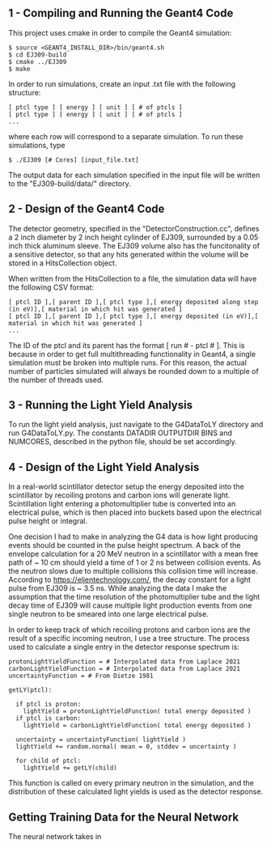 ## 1 - Compiling and Running the Geant4 Code

This project uses cmake in order to compile the Geant4 simulation:

    $ source <GEANT4_INSTALL_DIR>/bin/geant4.sh
    $ cd EJ309-build
    $ cmake ../EJ309
    $ make

In order to run simulations, create an input .txt file with the following structure:

    [ ptcl type ] [ energy ] [ unit ] [ # of ptcls ]
    [ ptcl type ] [ energy ] [ unit ] [ # of ptcls ]
    ...

where each row will correspond to a separate simulation. To run these simulations, type

    $ ./EJ309 [# Cores] [input_file.txt]

The output data for each simulation specified in the input file will be written to the "EJ309-build/data/" directory.

## 2 - Design of the Geant4 Code

The detector geometry, specified in the "DetectorConstruction.cc", defines a 2 inch diameter by 2 inch height cylinder of EJ309, surrounded by a 0.05 inch thick aluminum sleeve. The EJ309 volume also has the funcitonality of a sensitive detector, so that any hits generated within the volume will be stored in a HitsCollection object.

When written from the HitsCollection to a file, the simulation data will have the following CSV format:

    [ ptcl ID ],[ parent ID ],[ ptcl type ],[ energy deposited along step (in eV)],[ material in which hit was generated ]
    [ ptcl ID ],[ parent ID ],[ ptcl type ],[ energy deposited (in eV)],[ material in which hit was generated ]
    ...

The ID of the ptcl and its parent has the format \[ run # - ptcl # ]. This is because in order to get full multithreading functionality in Geant4, a single simulation must be broken into multiple runs. For this reason, the actual number of particles simulated will always be rounded down to a multiple of the number of threads used.

## 3 - Running the Light Yield Analysis

To run the light yield analysis, just navigate to the G4DataToLY directory and run G4DataToLY.py. The constants DATADIR OUTPUTDIR BINS and NUMCORES, described in the python file, should be set accordingly.

## 4 - Design of the Light Yield Analysis

In a real-world scintillator detector setup the energy deposited into the scintillator by recoiling protons and carbon ions will generate light. Scintillation light entering a photomultiplier tube is converted into an electrical pulse, which is then placed into buckets based upon the electrical pulse height or integral.

One decision I had to make in analyzing the G4 data is how light producing events should be counted in the pulse height spectrum. A back of the envelope calculation for a 20 MeV neutron in a scintillator with a mean free path of ~ 10 cm should yield a time of 1 or 2 ns between collision events. As the neutron slows due to multiple collisions this collision time will increase. According to https://eljentechnology.com/, the decay constant for a light pulse from EJ309 is ~ 3.5 ns. While analyzing the data I make the assumption that the time resolution of the photomultiplier tube and the light decay time of EJ309 will cause multiple light production events from one single neutron to be smeared into one large electrical pulse.

In order to keep track of which recoiling protons and carbon ions are the result of a specific incoming neutron, I use a tree structure. The process used to calculate a single entry in the detector response spectrum is:

    protonLightYieldFunction = # Interpolated data from Laplace 2021
    carbonLightYieldFunction = # Interpolated data from Laplace 2021
    uncertaintyFunction = # From Dietze 1981
    
    getLY(ptcl):
     
      if ptcl is proton:
        lightYield = protonLightYieldFunction( total energy deposited )
      if ptcl is carbon:
        lightYield = carbonLightYieldFunction( total energy deposited )

      uncertainty = uncertaintyFunction( lightYield )
      lightYield += random.normal( mean = 0, stddev = uncertainty )

      for child of ptcl:
        lightYield += getLY(child)

This function is called on every primary neutron in the simulation, and the distribution of these calculated light yields is used as the detector response.

## Getting Training Data for the Neural Network

The neural network takes in 
